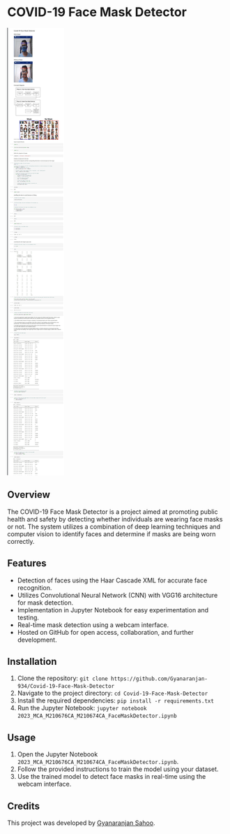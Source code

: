 # COVID-19 Face Mask Detector

![Mask Detection](face-mask-detector.jpeg)


## Overview

The COVID-19 Face Mask Detector is a project aimed at promoting public health and safety by detecting whether individuals are wearing face masks or not. The system utilizes a combination of deep learning techniques and computer vision to identify faces and determine if masks are being worn correctly.

## Features

- Detection of faces using the Haar Cascade XML for accurate face recognition.
- Utilizes Convolutional Neural Network (CNN) with VGG16 architecture for mask detection.
- Implementation in Jupyter Notebook for easy experimentation and testing.
- Real-time mask detection using a webcam interface.
- Hosted on GitHub for open access, collaboration, and further development.

## Installation

1. Clone the repository: `git clone https://github.com/Gyanaranjan-934/Covid-19-Face-Mask-Detector`
2. Navigate to the project directory: `cd Covid-19-Face-Mask-Detector`
3. Install the required dependencies: `pip install -r requirements.txt`
4. Run the Jupyter Notebook: `jupyter notebook 2023_MCA_M210676CA_M210674CA_FaceMaskDetector.ipynb`

## Usage

1. Open the Jupyter Notebook `2023_MCA_M210676CA_M210674CA_FaceMaskDetector.ipynb`.
2. Follow the provided instructions to train the model using your dataset.
3. Use the trained model to detect face masks in real-time using the webcam interface.

## Credits

This project was developed by [Gyanaranjan Sahoo](https://github.com/Gyanaranjan-934).

